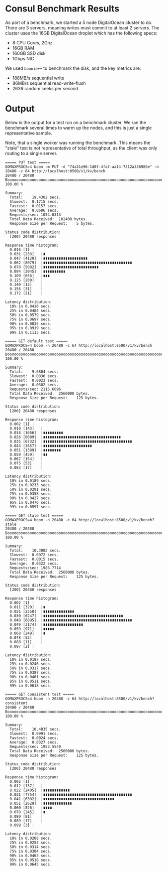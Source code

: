 # Consul Benchmark Results

As part of a benchmark, we started a 5 node DigitalOcean cluster to do.
There are 3 servers, meaning writes must commit to at least 2 servers.
The cluster uses the 16GB DigitalOcean droplet which has the following specs:

 * 8 CPU Cores, 2Ghz
 * 16GB RAM
 * 160GB SSD disk
 * 1Gbps NIC

We used `bonnie++` to benchmark the disk, and the key metrics are:

 * 188MB/s sequential write
 * 86MB/s sequential read-write-flush
 * 2636 random seeks per second

# Output

Below is the output for a test run on a benchmark cluster. We ran the benchmark
several times to warm up the nodes, and this is just a single representative sample.

Note, that a single worker was running the benchmark. This means the "stale" test is
not representative of total throughput, as the client was only routing to a single server.

    ===== PUT test =====
    GOMAXPROCS=4 boom -m PUT -d "74a31e96-1d0f-4fa7-aa14-7212a326986e" -n 20480 -c 64 http://localhost:8500/v1/kv/bench
    20480 / 20480 Booooooooooooooooooooooooooooooooooooooooooooooooooooooooooooooooooooooooooooooooooooooooooooooooooooooooooooooooooooooooooooooooooo! 100.00 %

    Summary:
      Total:	19.4302 secs.
      Slowest:	0.1715 secs.
      Fastest:	0.0157 secs.
      Average:	0.0606 secs.
      Requests/sec:	1054.0313
      Total Data Received:	102400 bytes.
      Response Size per Request:	5 bytes.

    Status code distribution:
      [200]	20480 responses

    Response time histogram:
      0.016 [1]	|
      0.031 [233]	|∎
      0.047 [4120]	|∎∎∎∎∎∎∎∎∎∎∎∎∎∎∎∎∎∎∎∎
      0.062 [8079]	|∎∎∎∎∎∎∎∎∎∎∎∎∎∎∎∎∎∎∎∎∎∎∎∎∎∎∎∎∎∎∎∎∎∎∎∎∎∎∎∎
      0.078 [5082]	|∎∎∎∎∎∎∎∎∎∎∎∎∎∎∎∎∎∎∎∎∎∎∎∎∎
      0.094 [2045]	|∎∎∎∎∎∎∎∎∎∎
      0.109 [656]	|∎∎∎
      0.125 [200]	|
      0.140 [12]	|
      0.156 [31]	|
      0.172 [21]	|

    Latency distribution:
      10% in 0.0416 secs.
      25% in 0.0484 secs.
      50% in 0.0579 secs.
      75% in 0.0697 secs.
      90% in 0.0835 secs.
      95% in 0.0919 secs.
      99% in 0.1113 secs.

    ===== GET default test =====
    GOMAXPROCS=4 boom -n 20480 -c 64 http://localhost:8500/v1/kv/bench
    20480 / 20480 Booooooooooooooooooooooooooooooooooooooooooooooooooooooooooooooooooooooooooooooooooooooooooooooooooooooooooooooooooooooooooooooooooo! 100.00 %

    Summary:
      Total:	9.6804 secs.
      Slowest:	0.0830 secs.
      Fastest:	0.0023 secs.
      Average:	0.0302 secs.
      Requests/sec:	2115.6096
      Total Data Received:	2560000 bytes.
      Response Size per Request:	125 bytes.

    Status code distribution:
      [200]	20480 responses

    Response time histogram:
      0.002 [1]	|
      0.010 [143]	|
      0.018 [1666]	|∎∎∎∎∎∎∎∎∎
      0.026 [6009]	|∎∎∎∎∎∎∎∎∎∎∎∎∎∎∎∎∎∎∎∎∎∎∎∎∎∎∎∎∎∎∎∎∎∎∎
      0.035 [6732]	|∎∎∎∎∎∎∎∎∎∎∎∎∎∎∎∎∎∎∎∎∎∎∎∎∎∎∎∎∎∎∎∎∎∎∎∎∎∎∎∎
      0.043 [3857]	|∎∎∎∎∎∎∎∎∎∎∎∎∎∎∎∎∎∎∎∎∎∎
      0.051 [1389]	|∎∎∎∎∎∎∎∎
      0.059 [459]	|∎∎
      0.067 [154]	|
      0.075 [53]	|
      0.083 [17]	|

    Latency distribution:
      10% in 0.0189 secs.
      25% in 0.0233 secs.
      50% in 0.0291 secs.
      75% in 0.0358 secs.
      90% in 0.0427 secs.
      95% in 0.0476 secs.
      99% in 0.0597 secs.

    ===== GET stale test =====
    GOMAXPROCS=4 boom -n 20480 -c 64 http://localhost:8500/v1/kv/bench?stale
    20480 / 20480 Booooooooooooooooooooooooooooooooooooooooooooooooooooooooooooooooooooooooooooooooooooooooooooooooooooooooooooooooooooooooooooooooooo! 100.00 %

    Summary:
      Total:	10.3082 secs.
      Slowest:	0.0972 secs.
      Fastest:	0.0015 secs.
      Average:	0.0322 secs.
      Requests/sec:	1986.7714
      Total Data Received:	2560000 bytes.
      Response Size per Request:	125 bytes.

    Status code distribution:
      [200]	20480 responses

    Response time histogram:
      0.002 [1]	|
      0.011 [320]	|∎
      0.021 [2558]	|∎∎∎∎∎∎∎∎∎∎∎∎∎∎
      0.030 [6247]	|∎∎∎∎∎∎∎∎∎∎∎∎∎∎∎∎∎∎∎∎∎∎∎∎∎∎∎∎∎∎∎∎∎∎∎∎
      0.040 [6895]	|∎∎∎∎∎∎∎∎∎∎∎∎∎∎∎∎∎∎∎∎∎∎∎∎∎∎∎∎∎∎∎∎∎∎∎∎∎∎∎∎
      0.049 [3174]	|∎∎∎∎∎∎∎∎∎∎∎∎∎∎∎∎∎∎
      0.059 [971]	|∎∎∎∎∎
      0.068 [249]	|∎
      0.078 [52]	|
      0.088 [11]	|
      0.097 [2]	|

    Latency distribution:
      10% in 0.0187 secs.
      25% in 0.0246 secs.
      50% in 0.0317 secs.
      75% in 0.0387 secs.
      90% in 0.0461 secs.
      95% in 0.0511 secs.
      99% in 0.0618 secs.

    ===== GET consistent test =====
    GOMAXPROCS=4 boom -n 20480 -c 64 http://localhost:8500/v1/kv/bench?consistent
    20480 / 20480 Booooooooooooooooooooooooooooooooooooooooooooooooooooooooooooooooooooooooooooooooooooooooooooooooooooooooooooooooooooooooooooooooooo! 100.00 %

    Summary:
      Total:	10.4835 secs.
      Slowest:	0.0991 secs.
      Fastest:	0.0024 secs.
      Average:	0.0327 secs.
      Requests/sec:	1953.5549
      Total Data Received:	2560000 bytes.
      Response Size per Request:	125 bytes.

    Status code distribution:
      [200]	20480 responses

    Response time histogram:
      0.002 [1]	|
      0.012 [137]	|
      0.022 [2405]	|∎∎∎∎∎∎∎∎∎∎∎∎
      0.031 [7754]	|∎∎∎∎∎∎∎∎∎∎∎∎∎∎∎∎∎∎∎∎∎∎∎∎∎∎∎∎∎∎∎∎∎∎∎∎∎∎∎∎
      0.041 [6382]	|∎∎∎∎∎∎∎∎∎∎∎∎∎∎∎∎∎∎∎∎∎∎∎∎∎∎∎∎∎∎∎∎
      0.051 [2629]	|∎∎∎∎∎∎∎∎∎∎∎∎∎
      0.060 [826]	|∎∎∎∎
      0.070 [245]	|∎
      0.080 [81]	|
      0.089 [17]	|
      0.099 [3]	|

    Latency distribution:
      10% in 0.0208 secs.
      25% in 0.0254 secs.
      50% in 0.0314 secs.
      75% in 0.0384 secs.
      90% in 0.0463 secs.
      95% in 0.0518 secs.
      99% in 0.0645 secs.

